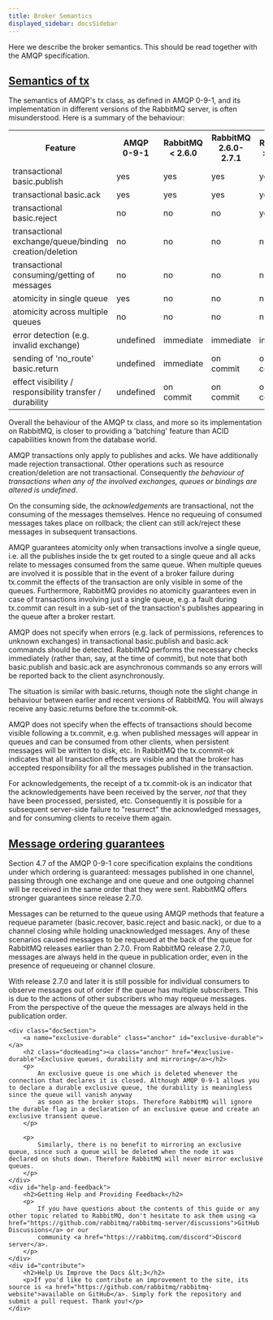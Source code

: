 ```yaml
---
title: Broker Semantics
displayed_sidebar: docsSidebar
---
```

<div id="left-content">
    <p class="intro">
        Here we describe the broker semantics. This should be read together with the AMQP specification.
    </p>
    <div class="docSection">
        <a name="tx" class="anchor" id="tx"></a>
        <h2 class="docHeading"><a class="anchor" href="#tx">Semantics of tx</a></h2>
        <p>The semantics of AMQP's <span class="code">tx</span> class, as defined in AMQP 0-9-1, and its implementation in different versions of the RabbitMQ server, is often misunderstood. Here is a summary of the behaviour:</p>
        <table>
            <tbody>
                <tr>
                    <th>Feature</th>
                    <th>
                        AMQP<br />
                        0-9-1
                    </th>
                    <th>
                        RabbitMQ<br />
                        &lt; 2.6.0
                    </th>
                    <th>
                        RabbitMQ<br />
                        2.6.0-2.7.1
                    </th>
                    <th>
                        RabbitMQ<br />
                        &gt;= 2.8.0
                    </th>
                </tr>
                <tr>
                    <td>transactional <span class="code">basic.publish</span></td>
                    <td>yes</td>
                    <td>yes</td>
                    <td>yes</td>
                    <td>yes</td>
                </tr>
                <tr>
                    <td>transactional <span class="code">basic.ack</span></td>
                    <td>yes</td>
                    <td>yes</td>
                    <td>yes</td>
                    <td>yes</td>
                </tr>
                <tr>
                    <td>transactional <span class="code">basic.reject</span></td>
                    <td>no</td>
                    <td>no</td>
                    <td>no</td>
                    <td>yes</td>
                </tr>
                <tr>
                    <td>transactional exchange/queue/binding creation/deletion</td>
                    <td>no</td>
                    <td>no</td>
                    <td>no</td>
                    <td>no</td>
                </tr>
                <tr>
                    <td>transactional consuming/getting of messages</td>
                    <td>no</td>
                    <td>no</td>
                    <td>no</td>
                    <td>no</td>
                </tr>
                <tr>
                    <td>atomicity in single queue</td>
                    <td>yes</td>
                    <td>no</td>
                    <td>no</td>
                    <td>no</td>
                </tr>
                <tr>
                    <td>atomicity across multiple queues</td>
                    <td>no</td>
                    <td>no</td>
                    <td>no</td>
                    <td>no</td>
                </tr>
                <tr>
                    <td>error detection (e.g. invalid exchange)</td>
                    <td>undefined</td>
                    <td>immediate</td>
                    <td>immediate</td>
                    <td>immediate</td>
                </tr>
                <tr>
                    <td>sending of 'no_route' <span class="code">basic.return</span></td>
                    <td>undefined</td>
                    <td>immediate</td>
                    <td>on commit</td>
                    <td>on commit</td>
                </tr>
                <tr>
                    <td>effect visibility / responsibility transfer / durability</td>
                    <td>undefined</td>
                    <td>on commit</td>
                    <td>on commit</td>
                    <td>on commit</td>
                </tr>
            </tbody>
        </table>
        <p>Overall the behaviour of the AMQP <span class="code">tx</span> class, and more so its implementation on RabbitMQ, is closer to providing a 'batching' feature than ACID capabilities known from the database world.</p>
        <p>
            AMQP transactions only apply to publishes and acks. We have additionally made rejection transactional. Other operations such as resource creation/deletion are not transactional. Consequently
            <em>the behaviour of transactions when any of the involved exchanges, queues or bindings are altered is undefined</em>.
        </p>
        <p>
            On the consuming side, the <em>acknowledgements</em> are transactional, not the consuming of the messages themselves. Hence no requeuing of consumed messages takes place on rollback; the client can still ack/reject these
            messages in subsequent transactions.
        </p>
        <p>
            AMQP guarantees atomicity only when transactions involve a single queue, i.e. all the publishes inside the tx get routed to a single queue and all acks relate to messages consumed from the same queue. When multiple queues are
            involved it is possible that in the event of a broker failure during <span class="code">tx.commit</span> the effects of the transaction are only visible in some of the queues. Furthermore, RabbitMQ provides no atomicity
            guarantees even in case of transactions involving just a single queue, e.g. a fault during <span class="code">tx.commit</span> can result in a sub-set of the transaction's publishes appearing in the queue after a broker restart.
        </p>
        <p>
            AMQP does not specify when errors (e.g. lack of permissions, references to unknown exchanges) in transactional <span class="code">basic.publish</span> and <span class="code">basic.ack</span> commands should be detected. RabbitMQ
            performs the necessary checks immediately (rather than, say, at the time of commit), but note that both <span class="code">basic.publish</span> and <span class="code">basic.ack</span>
            are asynchronous commands so any errors will be reported back to the client asynchronously.
        </p>
        <p>
            The situation is similar with <span class="code">basic.return</span>s, though note the slight change in behaviour between earlier and recent versions of RabbitMQ. You will always receive any
            <span class="code">basic.return</span>s before the <span class="code">tx.commit-ok</span>.
        </p>
        <p>
            AMQP does not specify when the effects of transactions should become visible following a <span class="code">tx.commit</span>, e.g. when published messages will appear in queues and can be consumed from other clients, when
            persistent messages will be written to disk, etc. In RabbitMQ the <span class="code">tx.commit-ok</span> indicates that all transaction effects are visible and that the broker has accepted responsibility for all the messages
            published in the transaction.
        </p>
        <p>
            For acknowledgements, the receipt of a
            <span class="code">tx.commit-ok</span> is an indicator that the acknowledgements have been received by the server, <em>not</em> that they have been processed, persisted, etc. Consequently it is possible for a subsequent
            server-side failure to "resurrect" the acknowledged messages, and for consuming clients to receive them again.
        </p>
    </div>
    <div class="docSection">
        <a name="ordering" class="anchor" id="ordering"></a>
        <h2 class="docHeading"><a class="anchor" href="#ordering">Message ordering guarantees</a></h2>
        <p>
            Section 4.7 of the AMQP 0-9-1 core specification explains the conditions under which ordering is guaranteed: messages published in one channel, passing through one exchange and one queue and one outgoing channel will be received
            in the same order that they were sent. RabbitMQ offers stronger guarantees since release 2.7.0.
        </p>
        <p>
            Messages can be returned to the queue using AMQP methods that feature a requeue parameter (<span class="code">basic.recover</span>, <span class="code">basic.reject</span> and <span class="code">basic.nack</span>), or due to a
            channel closing while holding unacknowledged messages. Any of these scenarios caused messages to be requeued at the back of the queue for RabbitMQ releases earlier than 2.7.0. From RabbitMQ release 2.7.0, messages are always
            held in the queue in publication order, even in the presence of requeueing or channel closure.
        </p>
        <p>
            With release 2.7.0 and later it is still possible for individual consumers to observe messages out of order if the queue has multiple subscribers. This is due to the actions of other subscribers who may requeue messages. From
            the perspective of the queue the messages are always held in the publication order.
        </p>
    </div>

    <div class="docSection">
        <a name="exclusive-durable" class="anchor" id="exclusive-durable"></a>
        <h2 class="docHeading"><a class="anchor" href="#exclusive-durable">Exclusive queues, durability and mirroring</a></h2>
        <p>
            An exclusive queue is one which is deleted whenever the connection that declares it is closed. Although AMQP 0-9-1 allows you to declare a durable exclusive queue, the durability is meaningless since the queue will vanish anyway
            as soon as the broker stops. Therefore RabbitMQ will ignore the durable flag in a declaration of an exclusive queue and create an exclusive transient queue.
        </p>

        <p>
            Similarly, there is no benefit to mirroring an exclusive queue, since such a queue will be deleted when the node it was declared on shuts down. Therefore RabbitMQ will never mirror exclusive queues.
        </p>
    </div>
    <div id="help-and-feedback">
        <h2>Getting Help and Providing Feedback</h2>
        <p>
            If you have questions about the contents of this guide or any other topic related to RabbitMQ, don't hesitate to ask them using <a href="https://github.com/rabbitmq/rabbitmq-server/discussions">GitHub Discussions</a> or our
            community <a href="https://rabbitmq.com/discord">Discord server</a>.
        </p>
    </div>
    <div id="contribute">
        <h2>Help Us Improve the Docs &lt;3</h2>
        <p>If you'd like to contribute an improvement to the site, its source is <a href="https://github.com/rabbitmq/rabbitmq-website">available on GitHub</a>. Simply fork the repository and submit a pull request. Thank you!</p>
    </div>
</div>
